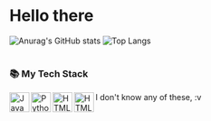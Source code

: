# Hello there



![Anurag's GitHub stats](https://github-readme-stats.vercel.app/api?username=igufu&show_icons=true&theme=codeSTACKr)
![Top Langs](https://github-readme-stats.vercel.app/api/top-langs/?username=igufu&layout=compact&theme=codeSTACKr)





#

### 📚 My Tech Stack
I don't know any of these, :v
<img align="left" alt="JavaScript" width="35px" src="https://cdn.jsdelivr.net/gh/devicons/devicon@latest/icons/javascript/javascript-plain.svg" />
<img align="left" alt="Python" width="35px"  src="https://cdn.jsdelivr.net/gh/devicons/devicon@latest/icons/python/python-original.svg" />
<img align="left" alt="HTML5" width="35px" src="https://cdn.jsdelivr.net/gh/devicons/devicon@latest/icons/html5/html5-plain.svg" />
<img align="left" alt="HTML5" width="35px" src="https://cdn.jsdelivr.net/gh/devicons/devicon@latest/icons/css3/css3-plain.svg" />

